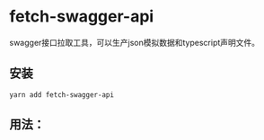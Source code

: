# fetch-swagger-api
swagger接口拉取工具，可以生产json模拟数据和typescript声明文件。

## 安装
```
yarn add fetch-swagger-api
```

## 用法：
